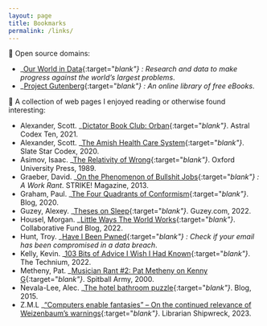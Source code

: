 ```yaml
---
layout: page
title: Bookmarks
permalink: /links/
---
```

🔗 Open source domains:
- _[Our World in Data](https://ourworldindata.org){:target="_blank"} : Research and data to make progress against the world’s largest problems_.
- _[Project Gutenberg](https://gutenberg.org){:target="_blank"} : An online library of free eBooks_.

📰 A collection of web pages I enjoyed reading or otherwise found interesting:
- Alexander, Scott. _[Dictator Book Club: Orban](https://web.archive.org/web/20250215023343/https://www.astralcodexten.com/p/dictator-book-club-orban){:target="_blank"}_. Astral Codex Ten, 2021.
- Alexander, Scott. _[The Amish Health Care System](https://web.archive.org/web/20200831231551/https://slatestarcodex.com/2020/04/20/the-amish-health-care-system/){:target="_blank"}_. Slate Star Codex, 2020.
- Asimov, Isaac. _[The Relativity of Wrong](https://web.archive.org/web/20210704200320/https://hermiene.net/essays-trans/relativity_of_wrong.html){:target="_blank"}_. Oxford University Press, 1989.
- Graeber, David. _[On the Phenomenon of Bullshit Jobs](https://web.archive.org/web/20190902145840/https://strikemag.org/bullshit-jobs/){:target="_blank"} : A Work Rant_. STRIKE! Magazine, 2013.
- Graham, Paul. _[The Four Quadrants of Conformism](https://web.archive.org/web/20200726111040/https://paulgraham.com/conformism.html){:target="_blank"}_. Blog, 2020.
- Guzey, Alexey. _[Theses on Sleep](https://web.archive.org/web/20241126021756/https://guzey.com/theses-on-sleep/){:target="_blank"}_. Guzey.com, 2022.
- Housel, Morgan. _[Little Ways The World Works](https://web.archive.org/web/20220930030346/https://collabfund.com/blog/little-ways-the-world-works/){:target="_blank"}_. Collaborative Fund Blog, 2022.
- Hunt, Troy. _[Have I Been Pwned](https://web.archive.org/web/20191106200500/https://haveibeenpwned.com/){:target="_blank"} : Check if your email has been compromised in a data breach_.
- Kelly, Kevin. _[103 Bits of Advice I Wish I Had Known](https://web.archive.org/web/20220428220436/https://kk.org/thetechnium/103-bits-of-advice-i-wish-i-had-known/){:target="_blank"}_. The Technium, 2022.
- Metheny, Pat. _[Musician Rant #2: Pat Metheny on Kenny G](https://web.archive.org/web/20111109021014/https://spitballarmy.com/?p=269){:target="_blank"}_. Spitball Army, 2000.
- Nevala-Lee, Alec. _[The hotel bathroom puzzle](https://web.archive.org/web/20180714223121/https://nevalalee.wordpress.com/2015/11/27/the-hotel-bathroom-puzzle/){:target="_blank"}_. Blog, 2015.
- Z.M.L _[“Computers enable fantasies” – On the continued relevance of Weizenbaum’s warnings](https://web.archive.org/web/20230127072905/https://librarianshipwreck.wordpress.com/2023/01/26/computers-enable-fantasies-on-the-continued-relevance-of-weizenbaums-warnings/){:target="_blank"}_. Librarian Shipwreck, 2023.
